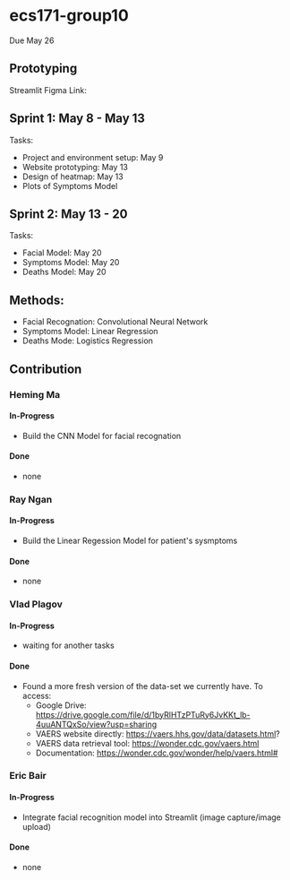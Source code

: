 # ecs171-group10

Due May 26

## Prototyping
Streamlit
Figma Link:

## Sprint 1: May 8 - May 13
Tasks:
- Project and environment setup: May 9
- Website prototyping: May 13
- Design of heatmap: May 13
- Plots of Symptoms Model

## Sprint 2: May 13 - 20
Tasks:
- Facial Model: May 20
- Symptoms Model: May 20
- Deaths Model: May 20

## Methods:
- Facial Recognation: Convolutional Neural Network
- Symptoms Model: Linear Regression
- Deaths Mode: Logistics Regression

## Contribution

### Heming Ma

#### In-Progress
- Build the CNN Model for facial recognation

#### Done
- none

### Ray Ngan

#### In-Progress
- Build the Linear Regession Model for patient's sysmptoms

#### Done
- none

### Vlad Plagov

#### In-Progress
- waiting for another tasks

#### Done
- Found a more fresh version of the data-set we currently have. To access:
    - Google Drive: https://drive.google.com/file/d/1byRlHTzPTuRy6JvKKt_lb-4uuANTQxSo/view?usp=sharing
    - VAERS website directly: https://vaers.hhs.gov/data/datasets.html?
    - VAERS data retrieval tool: https://wonder.cdc.gov/vaers.html
    - Documentation: https://wonder.cdc.gov/wonder/help/vaers.html#

### Eric Bair

#### In-Progress
- Integrate facial recognition model into Streamlit (image capture/image upload)

#### Done
- none

